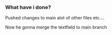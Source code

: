 ### What have i done?

Pushed changes to main alot of other files etc....


Now he gonna merge the textfield to main branch